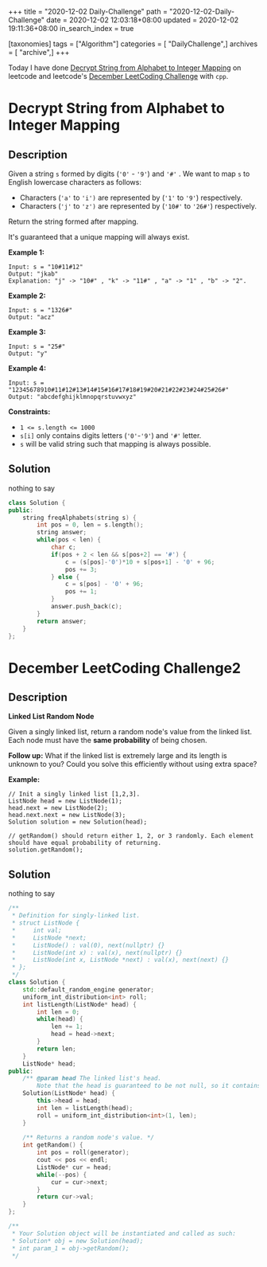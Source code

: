 +++
title = "2020-12-02 Daily-Challenge"
path = "2020-12-02-Daily-Challenge"
date = 2020-12-02 12:03:18+08:00
updated = 2020-12-02 19:11:36+08:00
in_search_index = true

[taxonomies]
tags = ["Algorithm"]
categories = [ "DailyChallenge",]
archives = [ "archive",]
+++

Today I have done [Decrypt String from Alphabet to Integer Mapping](https://leetcode.com/problems/decrypt-string-from-alphabet-to-integer-mapping/) on leetcode and leetcode's [December LeetCoding Challenge](https://leetcode.com/explore/featured/card/december-leetcoding-challenge/569/week-1-december-1st-december-7th/3552/) with `cpp`.

<!-- more -->

# Decrypt String from Alphabet to Integer Mapping

## Description

Given a string `s` formed by digits (`'0'` - `'9'`) and `'#'` . We want to map `s` to English lowercase characters as follows:

- Characters (`'a'` to `'i')` are represented by (`'1'` to `'9'`) respectively.
- Characters (`'j'` to `'z')` are represented by (`'10#'` to `'26#'`) respectively. 

Return the string formed after mapping.

It's guaranteed that a unique mapping will always exist.

**Example 1:**

```
Input: s = "10#11#12"
Output: "jkab"
Explanation: "j" -> "10#" , "k" -> "11#" , "a" -> "1" , "b" -> "2".
```

**Example 2:**

```
Input: s = "1326#"
Output: "acz"
```

**Example 3:**

```
Input: s = "25#"
Output: "y"
```

**Example 4:**

```
Input: s = "12345678910#11#12#13#14#15#16#17#18#19#20#21#22#23#24#25#26#"
Output: "abcdefghijklmnopqrstuvwxyz"
```

**Constraints:**

- `1 <= s.length <= 1000`
- `s[i]` only contains digits letters (`'0'`-`'9'`) and `'#'` letter.
- `s` will be valid string such that mapping is always possible.

## Solution

nothing to say

``` cpp
class Solution {
public:
    string freqAlphabets(string s) {
        int pos = 0, len = s.length();
        string answer;
        while(pos < len) {
            char c;
            if(pos + 2 < len && s[pos+2] == '#') {
                c = (s[pos]-'0')*10 + s[pos+1] - '0' + 96;
                pos += 3;
            } else {
                c = s[pos] - '0' + 96;
                pos += 1;
            }
            answer.push_back(c);
        }
        return answer;
    }
};
```

# December LeetCoding Challenge2

## Description

**Linked List Random Node**

Given a singly linked list, return a random node's value from the linked list. Each node must have the **same probability** of being chosen.

**Follow up:**
What if the linked list is extremely large and its length is unknown to you? Could you solve this efficiently without using extra space?

**Example:**

```
// Init a singly linked list [1,2,3].
ListNode head = new ListNode(1);
head.next = new ListNode(2);
head.next.next = new ListNode(3);
Solution solution = new Solution(head);

// getRandom() should return either 1, 2, or 3 randomly. Each element should have equal probability of returning.
solution.getRandom();
```

## Solution

nothing to say

``` cpp
/**
 * Definition for singly-linked list.
 * struct ListNode {
 *     int val;
 *     ListNode *next;
 *     ListNode() : val(0), next(nullptr) {}
 *     ListNode(int x) : val(x), next(nullptr) {}
 *     ListNode(int x, ListNode *next) : val(x), next(next) {}
 * };
 */
class Solution {
    std::default_random_engine generator;
    uniform_int_distribution<int> roll;
    int listLength(ListNode* head) {
        int len = 0;
        while(head) {
            len += 1;
            head = head->next;
        }
        return len;
    }
    ListNode* head;
public:
    /** @param head The linked list's head.
        Note that the head is guaranteed to be not null, so it contains at least one node. */
    Solution(ListNode* head) {
        this->head = head;
        int len = listLength(head);
        roll = uniform_int_distribution<int>(1, len);
    }
    
    /** Returns a random node's value. */
    int getRandom() {
        int pos = roll(generator);
        cout << pos << endl;
        ListNode* cur = head;
        while(--pos) {
            cur = cur->next;
        }
        return cur->val;
    }
};

/**
 * Your Solution object will be instantiated and called as such:
 * Solution* obj = new Solution(head);
 * int param_1 = obj->getRandom();
 */
```